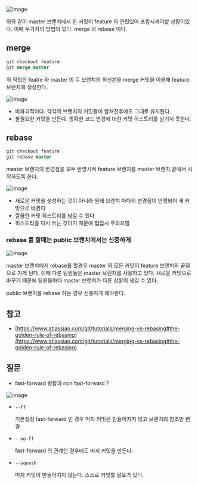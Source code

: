 ![image](https://user-images.githubusercontent.com/63634505/121306881-59fd7100-c93a-11eb-884f-298bff2739f7.png)

위와 같이 master 브랜치에서 한 커밋이 feature 와 관련있어 포함시켜야할 상황이있다. 이때 두가지의 방법이 있다. merge 와 rebase 이다.

## merge

```sql
git checkout feature
git merge master
```

위 작업은 featre 와 master 의 두 브랜치의 최신본을 merge 커밋을 이용해 feature 브랜치에 생성한다.

![image](https://user-images.githubusercontent.com/63634505/121307062-8adda600-c93a-11eb-959f-a35b16ed655f.png)


- 비파괴적이다. 각각의 브랜치의 커밋들이 합쳐진후에도 그대로 유지된다.
- 불필요한 커밋을 만든다. 명확한 코드 변경에 대한 커밋 히스토리를 남기지 못한다.

## rebase

```sql
git checkout feature
git rebase master
```

master 브랜치의 변경점을 모두 반영시켜 feature 브랜치를 master 브랜치 끝에서 시작하도록 한다.

![image](https://user-images.githubusercontent.com/63634505/121307493-02abd080-c93b-11eb-9740-e70c4a6168c6.png)

- 새로운 커밋을 생성하는 것이 아니라 원래 브랜치 마다의 변경점이 반영되어 새 커밋으로 바뀐다
- 깔끔한 커밋 히스토리를 남길 수 있다
- 히스토리를 다시 쓰는 것이기 때문에 협업시 주의요함

### rebase 를 할때는 public 브랜치에서는 신중하게

![image](https://user-images.githubusercontent.com/63634505/121307651-2bcc6100-c93b-11eb-8f14-75aed3a2486a.png)

master 브랜치에서 rebase를 할경우 master 의 모든 커밋이 feature 브랜치의 끝점으로 가게 된다. 이때 다른 팀원들은 master 브랜치를 사용하고 있다. 새로운 커밋으로 바꾸기 때문에 팀원들마다 master 브랜치가 다른 상황이 생길 수 있다.

public 브랜치를 rebase 하는 경우 신중하게 해야한다.

## 참고

- [https://www.atlassian.com/git/tutorials/merging-vs-rebasing#the-golden-rule-of-rebasing](https://www.atlassian.com/git/tutorials/merging-vs-rebasing#the-golden-rule-of-rebasing)

## 질문

- fast-forward 병합과  non fast-forward ?

![image](https://user-images.githubusercontent.com/63634505/121307779-54545b00-c93b-11eb-9c47-220dc601ac46.png)
- `--ff`

  기본설정  fast-forward 인 경우 머지 커밋은 만들어지지 않고 브랜치의 참조만 변경

- `--no-ff`

  fast-forward 의 관계인 경우에도 머지 커밋을 만든다.

- `--squash`

  머지 커밋이 만들어지지 않는다. 스스로 커밋할 필요가 있다.